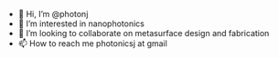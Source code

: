 - 👋 Hi, I’m @photonj
- 👀 I’m interested in nanophotonics
- 💞️ I’m looking to collaborate on metasurface design and fabrication
- 📫 How to reach me photonicsj at gmail

<!---
photonj/photonj is a ✨ special ✨ repository because its `README.md` (this file) appears on your GitHub profile.
You can click the Preview link to take a look at your changes.
--->
